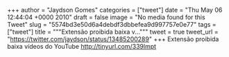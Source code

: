 
+++
author = "Jaydson Gomes"
categories = ["tweet"]
date = "Thu May 06 12:44:04 +0000 2010"
draft = false
image = "No media found for this Tweet"
slug = "5574bd3e50d6a4debdf3dbbefea9d997757e0e77"
tags = ["tweet"]
title = """Extensão proibida baixa v..."""
tweet = true
tweet_url = "https://twitter.com/jaydson/status/13485200289"
+++
Extensão proibida baixa vídeos do YouTube http://tinyurl.com/339lmpt
